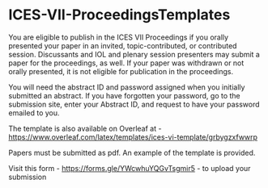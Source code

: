 # ICES-VII-ProceedingsTemplates
You are eligible to publish in the ICES VII Proceedings if you orally presented your paper in an invited, topic-contributed, or contributed session. 
Discussants and IOL and plenary session presenters may submit a paper for the proceedings, as well. 
If your paper was withdrawn or not orally presented, it is not eligible for publication in the proceedings.

You will need the abstract ID and password assigned when you initially submitted an abstract. 
If you have forgotten your password, go to the submission site, enter your Abstract ID, and request to have your password emailed to you.

The template is also available on Overleaf at - https://www.overleaf.com/latex/templates/ices-vi-template/grbygzxfwwrp

Papers must be submitted as pdf. An example of the template is provided.

Visit this form - https://forms.gle/YWcwhuYQGvTsgmir5 - to upload your submission
